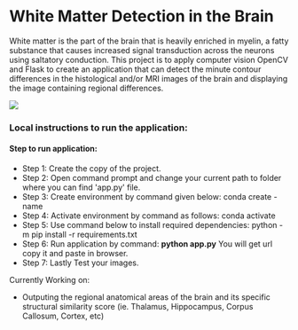 # White Matter Detection in the Brain

White matter is the part of the brain that is heavily enriched in myelin, a fatty substance that causes increased signal transduction across the neurons using saltatory conduction. This project is to apply computer vision OpenCV and Flask to create an application that can detect the minute contour differences in the histological and/or MRI images of the brain and displaying the image containing regional differences. 

<img src='https://www.brainline.org/sites/default/files/slides/fmri.jpg'>

### Local instructions to run the application:
#### Step to run application:
* Step 1:	Create the copy of the project.
* Step 2: Open command prompt and change your current path to folder where you can find 'app.py' file.
* Step 3: Create environment by command given below:
	conda create -name <environment name>
* Step 4: Activate environment by command as follows:
	conda activate <environment name>
* Step 5: Use command below to install required dependencies:
	python -m pip install -r requirements.txt
* Step 6: Run application by command:
	**python app.py**
You will get url copy it and paste in browser.
* Step 7: Lastly Test your images.

Currently Working on:
* Outputing the regional anatomical areas of the brain and its specific structural similarity score (ie. Thalamus, Hippocampus, Corpus Callosum, Cortex, etc)
